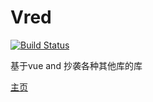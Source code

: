 # Vred
[![Build Status](https://travis-ci.org/Zjingwen/vue-components.svg?branch=master)](https://travis-ci.org/Zjingwen/vue-components)

基于vue and 抄袭各种其他库的库

[主页](https://zjingwen.github.io/vue-components/server/index.html#/)